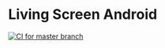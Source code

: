 # Living Screen Android

[![CI for master branch](https://github.com/sensorfields/living-screen-android/workflows/CI%20for%20master%20branch/badge.svg)](https://github.com/sensorfields/living-screen-android/actions?query=workflow%3A%22CI+for+master+branch%22)
